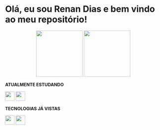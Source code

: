 # Olá, eu sou Renan Dias e bem vindo ao meu repositório!
<div align="center">
<img height="150em" src="https://github-readme-stats.vercel.app/api?username=renandias26&show_icons=true&theme=github_dark&include_all_commits=true&count_private=true&card_wdith=180"/>
     <img height="150em" src="https://github-readme-stats.vercel.app/api/top-langs/?username=renandias26&langs_count=7&theme=github_dark&count_private=true&include_all_commits=true&card_wdith=180"/>
</div>

**ATUALMENTE ESTUDANDO**

<div>
<img src="https://cdn.jsdelivr.net/gh/devicons/devicon/icons/java/java-original.svg" height="30" widht="30" /> 
<img src="https://cdn.jsdelivr.net/gh/devicons/devicon/icons/git/git-original.svg" height="30" widht="30" />
</div>
  
**TECNOLOGIAS JÁ VISTAS**

<div>
<img src="https://cdn.jsdelivr.net/gh/devicons/devicon/icons/c/c-original.svg" height="30" widht="30" /> 
<img src="https://cdn.jsdelivr.net/gh/devicons/devicon/icons/github/github-original.svg" height="30" widht="30" />
</div>

